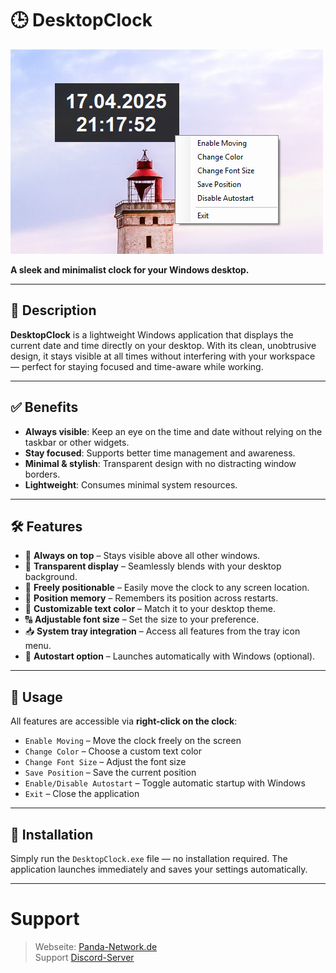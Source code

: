 # 🕒 DesktopClock
![alt text](<docs/screenshot.png>)

**A sleek and minimalist clock for your Windows desktop.**

---

## 📝 Description

**DesktopClock** is a lightweight Windows application that displays the current date and time directly on your desktop. With its clean, unobtrusive design, it stays visible at all times without interfering with your workspace — perfect for staying focused and time-aware while working.

---

## ✅ Benefits

- **Always visible**: Keep an eye on the time and date without relying on the taskbar or other widgets.
- **Stay focused**: Supports better time management and awareness.
- **Minimal & stylish**: Transparent design with no distracting window borders.
- **Lightweight**: Consumes minimal system resources.

---

## 🛠️ Features

- 🔲 **Always on top** – Stays visible above all other windows.
- 🧊 **Transparent display** – Seamlessly blends with your desktop background.
- 🎯 **Freely positionable** – Easily move the clock to any screen location.
- 💾 **Position memory** – Remembers its position across restarts.
- 🎨 **Customizable text color** – Match it to your desktop theme.
- 🔠 **Adjustable font size** – Set the size to your preference.
- 📥 **System tray integration** – Access all features from the tray icon menu.
- 🚀 **Autostart option** – Launches automatically with Windows (optional).

---

## 🧭 Usage

All features are accessible via **right-click on the clock**:

- `Enable Moving` – Move the clock freely on the screen
- `Change Color` – Choose a custom text color
- `Change Font Size` – Adjust the font size
- `Save Position` – Save the current position
- `Enable/Disable Autostart` – Toggle automatic startup with Windows
- `Exit` – Close the application

---

## 💾 Installation

Simply run the `DesktopClock.exe` file — no installation required.
The application launches immediately and saves your settings automatically.

---

# Support
> Webseite: [Panda-Network.de](https://panda-network.de) \
> Support [Discord-Server](https://discord.gg/z8ScRvf)

